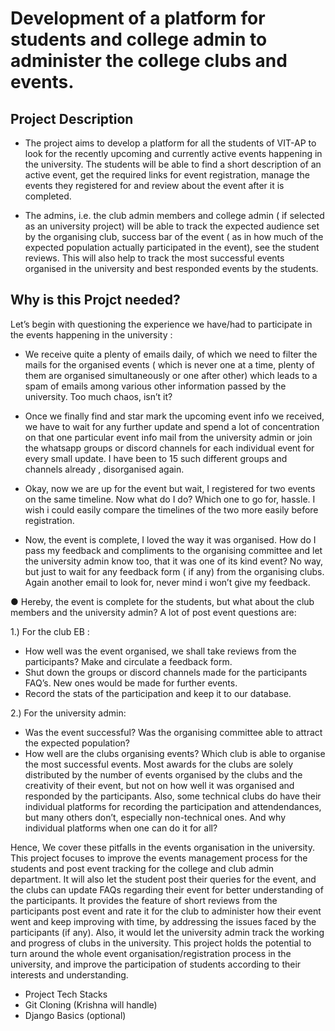 # Development of a platform for students and college admin to administer the college clubs and events.

## Project Description
- The project aims to develop a platform for all the students of VIT-AP to look for the recently upcoming and currently active events happening in the university. The students will be able to find a short description of an active event, get the required links for event registration, manage the events they registered for and review about the event after it is completed.

- The admins, i.e. the club admin members and college admin ( if selected as an university project) will be able to track the expected audience set by the organising club, success bar of the event ( as in how much of the expected population actually participated in the event), see the student reviews. This will also help to track the most successful events organised in the university and best responded events by the students.

## Why is this Projct needed?
Let’s begin with questioning the experience we have/had to participate in the events happening in the university :
-	We receive quite a plenty of emails daily, of which we need to filter the mails for the organised events ( which is never one at a time, plenty of them are organised simultaneously or one after other) which leads to a spam of emails among various other information passed by the university. Too much chaos, isn’t it?

-	Once we finally find and star mark the upcoming event info we received, we have to wait for any further update and spend a lot of concentration on that one particular event info mail from the university admin or join the whatsapp groups or discord channels for each individual event for every small update. 
I have been to 15 such different groups and channels already , disorganised again. 

-	Okay, now we are up for the event but wait, I registered for two events on the same timeline. Now what do I do? Which one to go for, hassle.
I wish i could easily compare the timelines of the two more easily before registration.

-	Now, the event is complete, I loved the way it was organised. How do I pass my feedback and compliments to the organising committee and let the university admin know too, that it was one of its kind event?
No way, but just to wait for any feedback form ( if any) from the organising clubs.
Again another email to look for, never mind i won’t give my feedback.  

●	Hereby, the event is complete for the students, but what about the club members and the university admin? A lot of post event questions are:

1.)	For the club EB :
-	How well was the event organised, we shall take reviews from the participants?  Make and circulate a feedback form. 
-	Shut down the groups or discord channels made for the participants FAQ’s. New ones would be made for further events.
-	Record the stats of the participation and keep it to our database.


2.)	For the university admin:
-	 Was the event successful? Was the organising committee able to attract the expected population?
-	How well are the clubs organising events? Which club is able to organise the most successful events.
Most awards for the clubs are solely distributed by the number of events organised by the clubs and the creativity of their event, but not on how well it was organised and responded by the participants. 
Also, some technical clubs do have their individual platforms for recording the participation and attendendances, but many others don’t, especially non-technical ones. And why individual platforms when one can do it for all? 

Hence, We cover these pitfalls in the events organisation in the university.
This project focuses to improve the events management process for the students and post event tracking for the college and club admin department.
It will also let the student post their queries for the event, and the clubs can update FAQs regarding their event for better understanding of the participants.
It provides the feature of short reviews from the participants post event and rate it for the club to administer how their event went and keep improving with time, by addressing the issues faced by the participants (if any).
Also, it would let the university admin track the working and progress of clubs in the university.
This project holds the potential to turn around the whole event organisation/registration process in the university, and improve the participation of students according to their interests and understanding. 




- Project Tech Stacks
- Git Cloning (Krishna will handle)
- Django Basics (optional)
